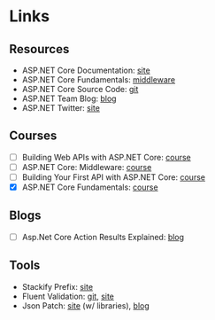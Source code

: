 # Links

## Resources

* ASP.NET Core Documentation: [site](https://docs.microsoft.com/en-us/aspnet/core/?view=aspnetcore-2.1)
* ASP.NET Core Fundamentals: [middleware](https://docs.microsoft.com/en-us/aspnet/core/fundamentals/middleware/index?view=aspnetcore-2.1&tabs=aspnetcore2x)
* ASP.NET Core Source Code: [git](https://github.com/aspnet)
* ASP.NET Team Blog: [blog](https://blogs.msdn.microsoft.com/webdev/)
* ASP.NET Twitter: [site](https://twitter.com/aspnet)

## Courses

* [ ] Building Web APIs with ASP.NET Core: [course](https://www.linkedin.com/learning/building-web-apis-with-asp-dot-net-core-2)
* [ ] ASP.NET Core: Middleware: [course](https://www.linkedin.com/learning/asp-dot-net-core-middleware)
* [ ] Building Your First API with ASP.NET Core: [course](https://app.pluralsight.com/library/courses/asp-dotnet-core-api-building-first/table-of-contents)
* [x] ASP.NET Core Fundamentals: [course](https://app.pluralsight.com/library/courses/aspdotnet-core-fundamentals/table-of-contents)

## Blogs

* [ ] Asp.Net Core Action Results Explained: [blog](http://hamidmosalla.com/2017/03/29/asp-net-core-action-results-explained/)

## Tools

* Stackify Prefix: [site](https://stackify.com/prefix/)
* Fluent Validation: [git](https://github.com/JeremySkinner/FluentValidation), [site](https://fluentvalidation.net/) 
* Json Patch: [site](http://jsonpatch.com/) \(w/ libraries\), [blog](https://dotnetcoretutorials.com/2017/11/29/json-patch-asp-net-core/)



